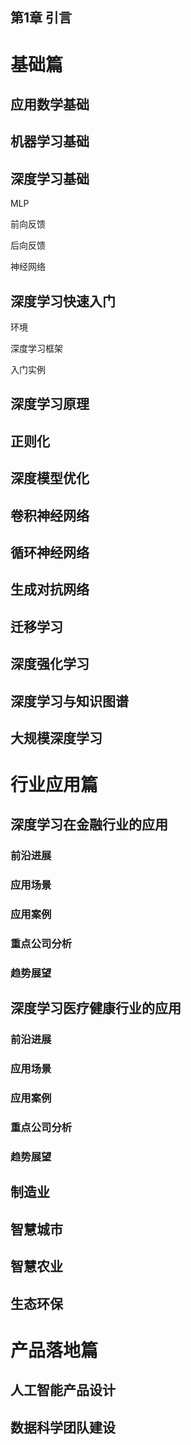 ## 第1章 引言

# 基础篇

## 应用数学基础

## 机器学习基础

## 深度学习基础

MLP

前向反馈

后向反馈

神经网络

## 深度学习快速入门

环境

深度学习框架

入门实例

## 深度学习原理

## 正则化

## 深度模型优化

## 卷积神经网络

## 循环神经网络

## 生成对抗网络

## 迁移学习

## 深度强化学习

## 深度学习与知识图谱

## 大规模深度学习

# 行业应用篇

## 深度学习在金融行业的应用

### 前沿进展

### 应用场景

### 应用案例

### 重点公司分析

### 趋势展望

## 深度学习医疗健康行业的应用

### 前沿进展

### 应用场景

### 应用案例

### 重点公司分析

### 趋势展望

## 制造业

## 智慧城市

## 智慧农业

## 生态环保

# 产品落地篇

## 人工智能产品设计

## 数据科学团队建设



